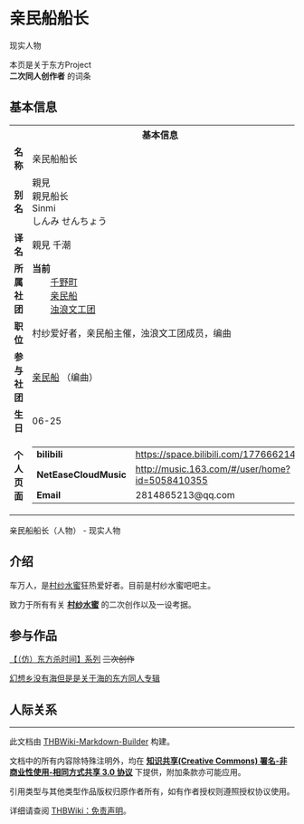 # 亲民船船长

<!-- source html: G:\repos\THBWiki-Markdown-Builder\THBWikiMarkdown\Temp\main\e\eb\ns0%3A%E4%BA%B2%E6%B0%91%E8%88%B9%E8%88%B9%E9%95%BF.html -->

现实人物

本页是关于东方Project  
 **二次同人创作者** 的词条
[](./文件-亲民船船长.png.md)  [](./文件-亲民船船长.png.md)
## 基本信息

<table><tbody><tr><th colspan="3">基本信息</th></tr><tr><td class="label"><b>名称</b></td><td> 亲民船船长 </td></tr><tr><td class="label"><b>别名</b></td><td>親見<br>親見船长<br>Sinmi<br>しんみ せんちょう</td></tr><tr><td class="label"><b>译名</b></td><td>親見 千潮</td></tr><tr><td class="label"><b>所属社团</b></td><td><b>当前</b><div style="margin-left:2em;"><a href="./千野町.md" title="千野町">千野町</a><br><a href="./亲民船.md" title="亲民船">亲民船</a><br><a href="./浊浪文工团.md" title="浊浪文工团">浊浪文工团</a></div></td></tr><tr><td class="label"><b>职位</b></td><td>村纱爱好者，亲民船主催，浊浪文工团成员，编曲</td></tr><tr><td class="label"><b>参与社团</b></td><td><a href="./亲民船.md" title="亲民船">亲民船</a> （编曲）</td></tr><tr><td class="label"><b>生日</b></td><td>06-25</td></tr><tr><td class="label"><b>个人页面</b></td><td><table border="0" cellspacing="0" cellpadding="0"><tbody><tr><td><b>bilibili</b></td><td><a rel="nofollow" class="external free" href="https://space.bilibili.com/1776662145">https://space.bilibili.com/1776662145</a></td></tr><tr><td><b>NetEaseCloudMusic</b></td><td><a rel="nofollow" class="external free" href="http://music.163.com/#/user/home?id=5058410355">http://music.163.com/#/user/home?id=5058410355</a></td></tr><tr><td><b>Email</b></td><td>2814865213@qq.com</td></tr></tbody></table></td></tr></tbody></table>

亲民船船长（人物） - 现实人物
## 介绍
  
车万人，是[村纱水蜜](./村纱水蜜.md)狂热爱好者。目前是村纱水蜜吧吧主。  

致力于所有有关 **[村纱水蜜](./村纱水蜜.md)** 的二次创作以及一设考据。
  

## 参与作品
  
[【（仿）东方杀时间】系列](./【（仿）东方杀时间】系列.md) ~~三次创作~~   

[幻想乡没有海但是是关于海的东方同人专辑](./幻想乡没有海但是是关于海的东方同人专辑.md)
  

## 人际关系




---

此文档由 [THBWiki-Markdown-Builder](https://github.com/Delsin-Yu/THBWiki-Markdown-Builder) 构建。

文档中的所有内容除特殊注明外，均在 [**知识共享(Creative Commons) 署名-非商业性使用-相同方式共享 3.0 协议**](https://creativecommons.org/licenses/by-sa/3.0/deed.zh-hans) 下提供，附加条款亦可能应用。

引用类型与其他类型作品版权归原作者所有，如有作者授权则遵照授权协议使用。

详细请查阅 [THBWiki：免责声明](https://thbwiki.cc/THBWiki:%E5%85%8D%E8%B4%A3%E5%A3%B0%E6%98%8E)。

